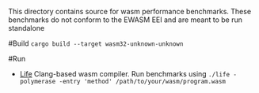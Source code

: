 This directory contains source for wasm performance benchmarks.  These benchmarks do not conform to the EWASM EEI and are meant to be run standalone

#Build
`cargo build --target wasm32-unknown-unknown`

#Run
* [Life](https://github.com/perlin-network/life) Clang-based wasm compiler. Run benchmarks using `./life -polymerase -entry 'method' /path/to/your/wasm/program.wasm`
